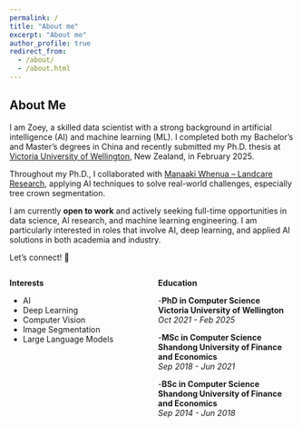 ```yaml
---
permalink: /
title: "About me"
excerpt: "About me"
author_profile: true
redirect_from: 
  - /about/
  - /about.html
---
```


## About Me  

I am Zoey, a skilled data scientist with a strong background in artificial intelligence (AI) and machine learning (ML). I completed both my Bachelor’s and Master’s degrees in China and recently submitted my Ph.D. thesis at [Victoria University of Wellington](https://www.wgtn.ac.nz/), New Zealand, in February 2025.  

Throughout my Ph.D., I collaborated with [Manaaki Whenua – Landcare Research](https://www.landcareresearch.co.nz/), applying AI techniques to solve real-world challenges, especially tree crown segmentation. 

I am currently **open to work** and actively seeking full-time opportunities in data science, AI research, and machine learning engineering. I am particularly interested in roles that involve AI, deep learning, and applied AI solutions in both academia and industry.  

Let’s connect! 🚀





<div style="display: flex; justify-content: space-between; gap: 20px;">

  <div style="width: 48%;">
  
  **Interests**  

  - AI 
  - Deep Learning
  - Computer Vision 
  - Image Segmentation  
  - Large Language Models  
  </div>

  <div style="width: 48%;">

 **Education**  

  -**PhD in Computer Science**  
  **Victoria University of Wellington**  
  _Oct 2021 - Feb 2025_  

  -**MSc in Computer Science**  
  **Shandong University of Finance and Economics**  
  _Sep 2018 - Jun 2021_  

  -**BSc in Computer Science**  
  **Shandong University of Finance and Economics**  
  _Sep 2014 - Jun 2018_  

  </div>

</div>
